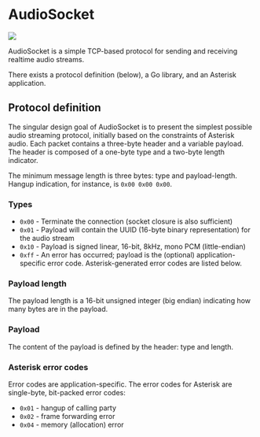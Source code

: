 # AudioSocket

[![](https://godoc.org/github.com/CyCoreSystems/audiosocket?status.svg)](http://godoc.org/github.com/CyCoreSystems/audiosocket)

AudioSocket is a simple TCP-based protocol for sending and receiving realtime
audio streams.

There exists a protocol definition (below), a Go library, and an Asterisk
application.

## Protocol definition

The singular design goal of AudioSocket is to present the simplest possible
audio streaming protocol, initially based on the constraints of Asterisk audio.
Each packet contains a three-byte header and a variable payload.  The header is
composed of a one-byte type and a two-byte length indicator.

The minimum message length is three bytes:  type and payload-length.  Hangup
indication, for instance, is `0x00 0x00 0x00`.

### Types

  - `0x00` - Terminate the connection (socket closure is also sufficient)
  - `0x01` - Payload will contain the UUID (16-byte binary representation) for the audio stream
  - `0x10` - Payload is signed linear, 16-bit, 8kHz, mono PCM (little-endian)
  - `0xff` - An error has occurred; payload is the (optional)
    application-specific error code.  Asterisk-generated error codes are listed
    below.

### Payload length

The payload length is a 16-bit unsigned integer (big endian) indicating how many bytes are
in the payload.

### Payload

The content of the payload is defined by the header: type and length.

### Asterisk error codes

Error codes are application-specific.  The error codes for Asterisk are
single-byte, bit-packed error codes:

  - `0x01` - hangup of calling party
  - `0x02` - frame forwarding error
  - `0x04` - memory (allocation) error


